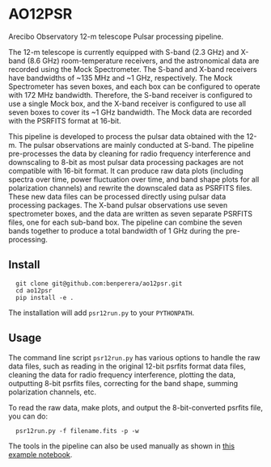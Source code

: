 # AO12PSR
Arecibo Observatory 12-m telescope Pulsar processing pipeline.

The 12-m telescope is currently equipped with S-band (2.3 GHz) and X-band (8.6 GHz) room-temperature receivers, and the astronomical data are recorded using the Mock Spectrometer. The S-band and X-band receivers have bandwidths of ~135 MHz and ~1 GHz, respectively. The Mock Spectrometer has seven boxes, and each box can be configured to operate with 172 MHz bandwidth. Therefore, the S-band receiver is configured to use a single Mock box, and the X-band receiver is configured to use all seven boxes to cover its ~1 GHz bandwidth. The Mock data are recorded with the PSRFITS format at 16-bit.



This pipeline is developed to process the pulsar data obtained with the 12-m. The pulsar observations are mainly conducted at S-band. The pipeline pre-processes the data by cleaning for radio frequency interference and downscaling to 8-bit as most pulsar data processing packages are not compatible with 16-bit format. It can produce raw data plots (including spectra over time, power fluctuation over time, and band shape plots for all polarization channels) and rewrite the downscaled data as PSRFITS files. These new data files can be processed directly using pulsar data processing packages. The X-band pulsar observations use seven spectrometer boxes, and the data are written as seven separate PSRFITS files, one for each sub-band box. The pipeline can combine the seven bands together to produce a total bandwidth of 1 GHz during the pre-processing. 



## Install
```
  git clone git@github.com:benperera/ao12psr.git
  cd ao12psr
  pip install -e .
```
The installation will add `psr12run.py` to your `PYTHONPATH`.


## Usage
The command line script `psr12run.py` has various options to handle the raw data files, such as reading in the original 12-bit psrfits format data files, cleaning the data for radio frequency interference, plotting the data, outputting 8-bit psrfits files, correcting for the band shape, summing polarization channels, etc. 

To read the raw data, make plots, and output the 8-bit-converted psrfits file, you can do:
```
  psr12run.py -f filename.fits -p -w
```

The tools in the pipeline can also be used manually as shown in [this example notebook](https://github.com/benperera/ao12psr/blob/main/example/plot_write_data.ipynb).
